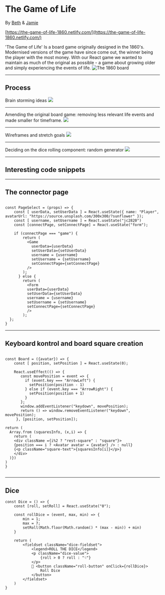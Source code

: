 # The Game of Life

By [Beth](https://github.com/bethanyios) & [Jamie](https://github.com/jc2820)

[https://the-game-of-life-1860.netlify.com/](https://the-game-of-life-1860.netlify.com/)

'The Game of Life' Is a board game originally designed in the 1860's. Modernised versions of the game have since come out, the winner being the player with the most money. With our React game we wanted to maintain as much of the original as possible - a game about growing older and simply experiencing the events of life.
![The 1860 board](https://i.imgur.com/drqIkUE.jpg)

---

## Process

Brain storming ideas
![](https://i.imgur.com/WMtYXKb.jpg)

---

Amending the original board game: removing less relevant life events and made smaller for timeframe.
![](https://i.imgur.com/uipAbav.jpg)

---

Wireframes and stretch goals
![](https://i.imgur.com/hoDhDwd.jpg)

---

Deciding on the dice rolling component: random generator
![](https://i.imgur.com/4LfK29E.jpg)

---

## Interesting code snippets

---

## The connector page

```=Javascript

const PageSelect = (props) => {
    const [ userData, setUserData ] = React.useState({ name: "Player", avatarUrl: "https://source.unsplash.com/300x300/?sunflower" });
    const [ username, setUsername ] = React.useState("jc2820")
    const [connectPage, setConnectPage] = React.useState("form");

    if (connectPage === "game") {
        return (
          <Game
            userData={userData}
            setUserData={setUserData}
            username = {username}
            setUsername = {setUsername}
            setConnectPage={setConnectPage}
          />
        );
      } else {
        return (
          <Form     
          userData={userData}
          setUserData={setUserData}
          username = {username}
          setUsername = {setUsername}
          setConnectPage={setConnectPage}
          />
        );
  };
}
```

---

## Keyboard kontrol and board square creation

```=Javascript

const Board = ({avatar}) => {
    const [ position, setPosition ] = React.useState(0);

    React.useEffect(() => {
       const movePosition = event => {
         if (event.key === "ArrowLeft") {
           setPosition(position - 1)
         } else if (event.key === "ArrowRight") {
           setPosition(position + 1)
         }
       };
       window.addEventListener("keydown", movePosition);
       return () => window.removeEventListener("keydown", movePosition);
     }, [position, setPosition]);

return (
  Array.from (squaresInfo, (x,i) => {
    return (
    <div className ={i%2 ? "rest-square" : "square"}>
    {position === i ? <Avatar avatar = {avatar} /> : null}
    {<p className="square-text">{squaresInfo[i]}</p>}
    </div>
  )})
)
}


```

---

## Dice

```=Javascript
const Dice = () => {
    const [roll, setRoll] = React.useState("0");

    const rollDice = (event, max, min) => {
        min = 1;
        max = 7;
        setRoll(Math.floor(Math.random() * (max - min)) + min)
    }

    return (
        <fieldset className="dice-fieldset">
            <legend>ROLL THE DICE</legend>
            <p className="dice-value">
                {roll > 0 ? roll : "☟"}
            </p>
            🎲 <button className="roll-button" onClick={rollDice}>
                Roll Dice
            </button>
        </fieldset>
    )
}

```
